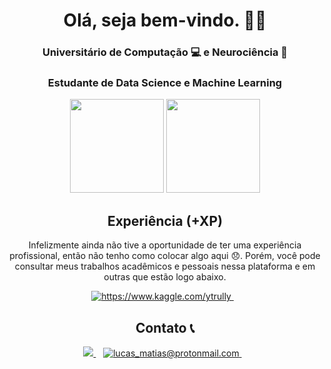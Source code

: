<div align="center">
<h1 align='center'> Olá, seja bem-vindo. 👨‍💻 </h1>
  
###  Universitário de Computação :computer: e Neurociência :brain:
###  Estudante de Data Science e Machine Learning


  
<p align=center>
  <img height="150em" src="https://github-readme-stats.vercel.app/api?username=lucasInCoffePower&show_icons=true&theme=dark&include_all_commits=true&count_private=true"/>
  <img height="150em" src="https://github-readme-stats.vercel.app/api/top-langs/?username=lucasInCoffePower&layout=compact&langs_count=7&theme=dark"/>
</p>

## Experiência (+XP)
Infelizmente ainda não tive a oportunidade de ter uma experiência profissional, então não tenho como colocar algo aqui 😞. Porém, você pode consultar meus trabalhos acadêmicos e pessoais nessa plataforma e em outras que estão logo abaixo.
  
<a href="https://www.kaggle.com/ytrully">
      <img alt="https://www.kaggle.com/ytrully" src="https://img.shields.io/badge/kaggle-%230077B5.svg?&style=for-the-badge&logo=kaggle&logoColor=white" />
</a>&nbsp;&nbsp;
  
## Contato 📞 

  <a href="https://www.linkedin.com/in/lucas-m-3711921b1/">
    <img src="https://img.shields.io/badge/linkedin-%230077B5.svg?&style=for-the-badge&logo=linkedin&logoColor=white" />
  </a>&nbsp;&nbsp;
  <a href="mailto:lucas_matias@protonmail.com">
        <img alt="lucas_matias@protonmail.com" src="https://img.shields.io/badge/protonmail-3c6eab?logo=protonmail&style=for-the-badge" />
  </a>&nbsp;&nbsp;
 </div>



<!--
**lucasInCoffePower/lucasInCoffePower** is a ✨ _special_ ✨ repository because its `README.md` (this file) appears on your GitHub profile.


Here are some ideas to get you started:

- 🔭 I’m currently working on ...
- 🌱 I’m currently learning ...
- 👯 I’m looking to collaborate on ...
- 🤔 I’m looking for help with ...
- 💬 Ask me about ...
- 📫 How to reach me: ...
- 😄 Pronouns: ...
- ⚡ Fun fact: ...
-->
